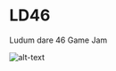 # LD46

Ludum dare 46 Game Jam

![alt-text](https://img.itch.zone/aW1nLzMyOTIwMzUucG5n/original/f80Yd%2B.png)
